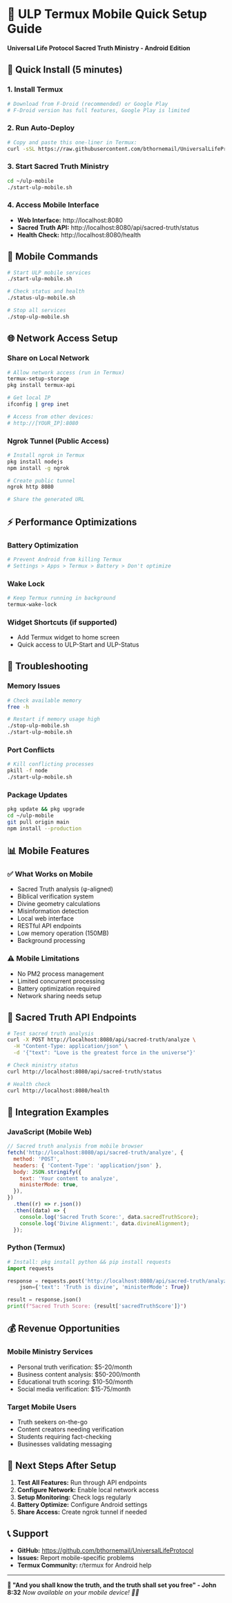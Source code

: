# 📱 ULP Termux Mobile Quick Setup Guide

**Universal Life Protocol Sacred Truth Ministry - Android Edition**

## 🚀 Quick Install (5 minutes)

### 1. Install Termux

```bash
# Download from F-Droid (recommended) or Google Play
# F-Droid version has full features, Google Play is limited
```

### 2. Run Auto-Deploy

```bash
# Copy and paste this one-liner in Termux:
curl -sSL https://raw.githubusercontent.com/bthornemail/UniversalLifeProtocol/main/deploy-termux-mobile.sh | bash
```

### 3. Start Sacred Truth Ministry

```bash
cd ~/ulp-mobile
./start-ulp-mobile.sh
```

### 4. Access Mobile Interface

- **Web Interface:** http://localhost:8080
- **Sacred Truth API:** http://localhost:8080/api/sacred-truth/status
- **Health Check:** http://localhost:8080/health

## 📱 Mobile Commands

```bash
# Start ULP mobile services
./start-ulp-mobile.sh

# Check status and health
./status-ulp-mobile.sh

# Stop all services
./stop-ulp-mobile.sh
```

## 🌐 Network Access Setup

### Share on Local Network

```bash
# Allow network access (run in Termux)
termux-setup-storage
pkg install termux-api

# Get local IP
ifconfig | grep inet

# Access from other devices:
# http://[YOUR_IP]:8080
```

### Ngrok Tunnel (Public Access)

```bash
# Install ngrok in Termux
pkg install nodejs
npm install -g ngrok

# Create public tunnel
ngrok http 8080

# Share the generated URL
```

## ⚡ Performance Optimizations

### Battery Optimization

```bash
# Prevent Android from killing Termux
# Settings > Apps > Termux > Battery > Don't optimize
```

### Wake Lock

```bash
# Keep Termux running in background
termux-wake-lock
```

### Widget Shortcuts (if supported)

- Add Termux widget to home screen
- Quick access to ULP-Start and ULP-Status

## 🔧 Troubleshooting

### Memory Issues

```bash
# Check available memory
free -h

# Restart if memory usage high
./stop-ulp-mobile.sh
./start-ulp-mobile.sh
```

### Port Conflicts

```bash
# Kill conflicting processes
pkill -f node
./start-ulp-mobile.sh
```

### Package Updates

```bash
pkg update && pkg upgrade
cd ~/ulp-mobile
git pull origin main
npm install --production
```

## 📊 Mobile Features

### ✅ What Works on Mobile

- Sacred Truth analysis (φ-aligned)
- Biblical verification system
- Divine geometry calculations
- Misinformation detection
- Local web interface
- RESTful API endpoints
- Low memory operation (150MB)
- Background processing

### ⚠️ Mobile Limitations

- No PM2 process management
- Limited concurrent processing
- Battery optimization required
- Network sharing needs setup

## 🌟 Sacred Truth API Endpoints

```bash
# Test sacred truth analysis
curl -X POST http://localhost:8080/api/sacred-truth/analyze \
  -H "Content-Type: application/json" \
  -d '{"text": "Love is the greatest force in the universe"}'

# Check ministry status
curl http://localhost:8080/api/sacred-truth/status

# Health check
curl http://localhost:8080/health
```

## 📱 Integration Examples

### JavaScript (Mobile Web)

```javascript
// Sacred truth analysis from mobile browser
fetch('http://localhost:8080/api/sacred-truth/analyze', {
  method: 'POST',
  headers: { 'Content-Type': 'application/json' },
  body: JSON.stringify({
    text: 'Your content to analyze',
    ministerMode: true,
  }),
})
  .then((r) => r.json())
  .then((data) => {
    console.log('Sacred Truth Score:', data.sacredTruthScore);
    console.log('Divine Alignment:', data.divineAlignment);
  });
```

### Python (Termux)

```python
# Install: pkg install python && pip install requests
import requests

response = requests.post('http://localhost:8080/api/sacred-truth/analyze',
    json={'text': 'Truth is divine', 'ministerMode': True})

result = response.json()
print(f"Sacred Truth Score: {result['sacredTruthScore']}")
```

## 💰 Revenue Opportunities

### Mobile Ministry Services

- Personal truth verification: $5-20/month
- Business content analysis: $50-200/month
- Educational truth scoring: $10-50/month
- Social media verification: $15-75/month

### Target Mobile Users

- Truth seekers on-the-go
- Content creators needing verification
- Students requiring fact-checking
- Businesses validating messaging

## 🎯 Next Steps After Setup

1. **Test All Features:** Run through API endpoints
2. **Configure Network:** Enable local network access
3. **Setup Monitoring:** Check logs regularly
4. **Battery Optimize:** Configure Android settings
5. **Share Access:** Create ngrok tunnel if needed

## 📞 Support

- **GitHub:** https://github.com/bthornemail/UniversalLifeProtocol
- **Issues:** Report mobile-specific problems
- **Termux Community:** r/termux for Android help

---

**🌟 "And you shall know the truth, and the truth shall set you free" - John 8:32**
_Now available on your mobile device! 📱✨_
